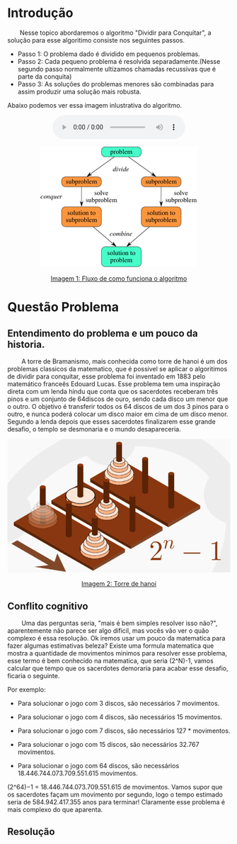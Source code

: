 # Introdução
&emsp;&emsp;Nesse topico abordaremos o algoritmo "Dividir para Conquitar", a solução para esse algoritimo consiste nos seguintes passos.

   * Passo 1: O problema dado é dividido em pequenos problemas.
   * Passo 2: Cada pequeno problema é resolvida separadamente.(Nesse segundo passo normalmente ultizamos chamadas recussivas que é  parte da conquita)
   * Passo 3: As soluções do problemas menores são combinadas para assim produzir uma solução mais robusta.

Abaixo podemos ver essa imagem inlustrativa do algoritmo.

<center>

<audio controls>
  <source src="https://github.com/projeto-de-algoritmos/D-C-Apre-DC/blob/gh-pages/assets/audios/fluxo.m4a?raw=true" type="audio/mpeg">
</audio>

</center>


<center>

![](https://raw.githubusercontent.com/projeto-de-algoritmos/D-C-Apre-DC/gh-pages/images/fluxo.png)

[Imagem 1: Fluxo de como funciona o algoritmo](https://raw.githubusercontent.com/projeto-de-algoritmos/D-C-Apre-DC/gh-pages/images/fluxo.png)

</center>


# Questão Problema

## Entendimento do problema e um pouco da historia.


&emsp;&emsp; A torre de Bramanismo, mais conhecida como torre de hanoi é um dos problemas classicos da matematico, que é possivel se aplicar o algoritimos de dividir para conquitar, esse problema foi inventado em 1883 pelo matemático franceês Edouard Lucas. Esse problema tem uma inspiração direta com um lenda hindu que conta que os sacerdotes receberam três pinos e um conjunto de 64discos de ouro, sendo cada disco um menor que o outro. O objetivo é transferir todos os 64 discos de um dos 3 pinos para o outro, e nunca poderá colocar um disco maior em cima de um disco menor. Segundo a lenda depois que esses sacerdotes finalizarem esse grande desafio, o templo se desmonaria e o mundo desapareceria.

<center>

![](https://raw.githubusercontent.com/projeto-de-algoritmos/D-C-Apre-DC/gh-pages/images/Torre-de-hanoi.png)

[Imagem 2: Torre de hanoi](https://raw.githubusercontent.com/projeto-de-algoritmos/D-C-Apre-DC/gh-pages/images/Torre-de-hanoi.png)

</center>

## Conflito cognitivo

&emsp;&emsp; Uma das perguntas seria, "mais é bem simples resolver isso não?", aparentemente não parece ser algo dificil, mas vocês vão ver o quão complexo é essa resolução. Ok iremos usar um pouco da matematica para fazer algumas estimativas beleza? Existe uma formula matematica que mostra a quantidade de movimentos minimos para resolver esse problema, esse termo é bem conhecido na matematica, que seria (2^N)-1, vamos calcular que tempo que os sacerdotes demoraria para acabar esse desafio, ficaria o seguinte. 

Por exemplo:
* Para solucionar o jogo com 3 discos, são necessários 7 movimentos.

* Para solucionar o jogo com 4 discos, são necessários 15 movimentos.
* Para solucionar o jogo com 7 discos, são necessários 127 * movimentos.
* Para solucionar o jogo com 15 discos, são necessários 32.767 movimentos.
* Para solucionar o jogo com 64 discos, são necessários 18.446.744.073.709.551.615 movimentos.

(2^64)−1 = 
18.446.744.073.709.551.615 de movimentos. Vamos supor que os sacerdotes façam um movimento por segundo, logo o tempo estimado seria de 584.942.417.355  anos para terminar! Claramente esse problema é mais complexo do que aparenta.


## Resolução




